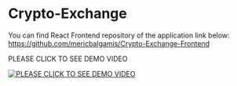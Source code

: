 # Crypto-Exchange

You can find React Frontend repository of the application link below:
https://github.com/mericbalgamis/Crypto-Exchange-Frontend

PLEASE CLICK TO SEE DEMO VIDEO


[![PLEASE CLICK TO SEE DEMO VIDEO](https://img.youtube.com/vi/l_ls0e59v9E/0.jpg)](https://www.youtube.com/watch?v=l_ls0e59v9E)
